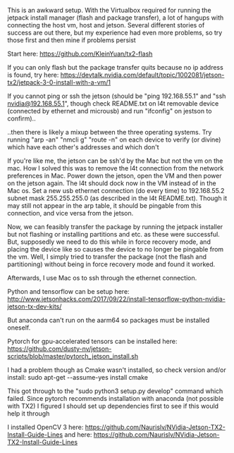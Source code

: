 This is an awkward setup. With the Virtualbox required for running the jetpack install manager (flash and package transfer), a lot of hangups with connecting the host vm, host and jetson. Several different stories of success are out there, but my experience had even more problems, so try those first and then mine if problems persist

Start here: https://github.com/KleinYuan/tx2-flash

If you can only flash but the package transfer quits because no ip address is found, try here: https://devtalk.nvidia.com/default/topic/1002081/jetson-tx2/jetpack-3-0-install-with-a-vm/1

If you cannot ping or ssh the jetson (should be "ping 192.168.55.1" and "ssh nvidia@192.168.55.1", though check README.txt on l4t removable device (connected by ethernet and microusb) and run "ifconfig" on jestson to confirm)..

..then there is likely a mixup between the three operating systems. Try running "arp -an" "nmcli g" "route -n" on each device to verify (or divine) which have each other's addresses and which don't

If you're like me, the jetson can be ssh'd by the Mac but not the vm on the mac. How I solved this was to remove the l4t connection from the network preferences in Mac. Power down the jetson, open the VM and then power on the jetson again. The l4t should dock now in the VM instead of in the Mac os. Set a new usb ethernet connection (do every time) to 192.168.55.2 subnet mask 255.255.255.0 (as described in the l4t README.txt). Though it may still not appear in the arp table, it should be pingable from this connection, and vice versa from the jetson. 

Now, we can feasibly transfer the package by running the jetpack installer but not flashing or installing partitions and etc. as these were successful. But, supposedly we need to do this while in force recovery mode, and placing the device like so causes the device to no longer be pingable from the vm. Well, I simply tried to transfer the package (not the flash and partitioning) without being in force recovery mode and found it worked. 

Afterwards, I use Mac os to ssh through the ethernet connection.

Python and tensorflow can be setup here: http://www.jetsonhacks.com/2017/09/22/install-tensorflow-python-nvidia-jetson-tx-dev-kits/

But anaconda can't run on the aarm64 so packages must be installed oneself. 

Pytorch for gpu-accelerated tensors can be installed here: https://github.com/dusty-nv/jetson-scripts/blob/master/pytorch_jetson_install.sh

I had a problem though as Cmake wasn't installed, so check version and/or install: sudo apt-get --assume-yes install cmake

This got through to the "sudo python3 setup.py develop" command which failed. Since pytorch recommends installation with anaconda (not possible with TX2) I figured I should set up dependencies first to see if this would help it through

I installed OpenCV 3 here: https://github.com/Naurislv/NVidia-Jetson-TX2-Install-Guide-Lines and here: https://github.com/Naurislv/NVidia-Jetson-TX2-Install-Guide-Lines


